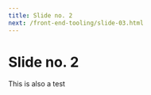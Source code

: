 ```yaml
---
title: Slide no. 2
next: /front-end-tooling/slide-03.html
---
```


# Slide no. 2

This is also a test
